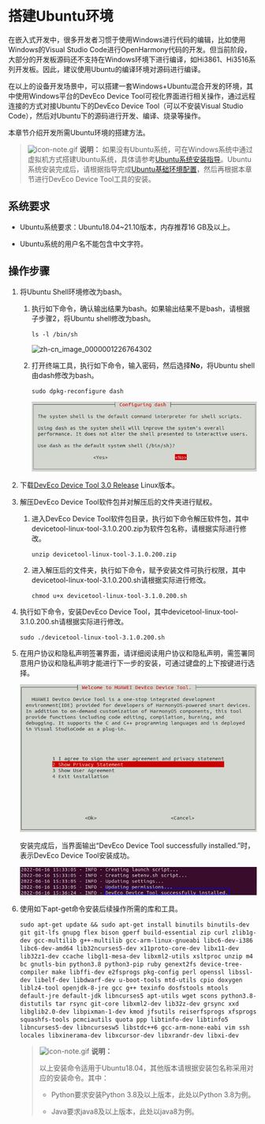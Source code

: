 # 搭建Ubuntu环境

在嵌入式开发中，很多开发者习惯于使用Windows进行代码的编辑，比如使用Windows的Visual Studio Code进行OpenHarmony代码的开发。但当前阶段，大部分的开发板源码还不支持在Windows环境下进行编译，如Hi3861、Hi3516系列开发板。因此，建议使用Ubuntu的编译环境对源码进行编译。

在以上的设备开发场景中，可以搭建一套Windows+Ubuntu混合开发的环境，其中使用Windows平台的DevEco Device Tool可视化界面进行相关操作，通过远程连接的方式对接Ubuntu下的DevEco Device Tool（可以不安装Visual Studio Code），然后对Ubuntu下的源码进行开发、编译、烧录等操作。

本章节介绍开发所需Ubuntu环境的搭建方法。

> ![icon-note.gif](public_sys-resources/icon-note.gif) **说明：**
> 如果没有Ubuntu系统，可在Windows系统中通过虚拟机方式搭建Ubuntu系统，具体请参考[Ubuntu系统安装指导](https://developer.huawei.com/consumer/cn/training/course/video/C101639987816176315)。Ubuntu系统安装完成后，请根据指导完成[Ubuntu基础环境配置](https://developer.huawei.com/consumer/cn/training/course/video/C101639988048536240)，然后再根据本章节进行DevEco Device Tool工具的安装。


## 系统要求

- Ubuntu系统要求：Ubuntu18.04~21.10版本，内存推荐16 GB及以上。

- Ubuntu系统的用户名不能包含中文字符。


## 操作步骤

1. 将Ubuntu Shell环境修改为bash。
   1. 执行如下命令，确认输出结果为bash。如果输出结果不是bash，请根据子步骤2，将Ubuntu shell修改为bash。
      
       ```
       ls -l /bin/sh
       ```

       ![zh-cn_image_0000001226764302](figures/zh-cn_image_0000001226764302.png)
   2. 打开终端工具，执行如下命令，输入密码，然后选择**No**，将Ubuntu shell由dash修改为bash。
      
       ```
       sudo dpkg-reconfigure dash
       ```

       ![ubuntu-dash-to-bash](figures/ubuntu-dash-to-bash.png)

2. 下载[DevEco Device Tool 3.0 Release](https://device.harmonyos.com/cn/ide#download) Linux版本。

3. 解压DevEco Device Tool软件包并对解压后的文件夹进行赋权。
   1. 进入DevEco Device Tool软件包目录，执行如下命令解压软件包，其中devicetool-linux-tool-3.1.0.200.zip为软件包名称，请根据实际进行修改。
      
       ```
       unzip devicetool-linux-tool-3.1.0.200.zip
       ```
   2. 进入解压后的文件夹，执行如下命令，赋予安装文件可执行权限，其中devicetool-linux-tool-3.1.0.200.sh请根据实际进行修改。
      
       ```
       chmod u+x devicetool-linux-tool-3.1.0.200.sh
       ```

4. 执行如下命令，安装DevEco Device Tool，其中devicetool-linux-tool-3.1.0.200.sh请根据实际进行修改。
   
   ```
   sudo ./devicetool-linux-tool-3.1.0.200.sh
   ```

5. 在用户协议和隐私声明签署界面，请详细阅读用户协议和隐私声明，需签署同意用户协议和隐私声明才能进行下一步的安装，可通过键盘的上下按键进行选择。

   ![zh-cn_image_0000001340557741](figures/zh-cn_image_0000001340557741.png)

   安装完成后，当界面输出“DevEco Device Tool successfully installed.”时，表示DevEco Device Tool安装成功。

   ![zh-cn_image_0000001338201457](figures/zh-cn_image_0000001338201457.png)


6. 使用如下apt-get命令安装后续操作所需的库和工具。
   
   ```
   sudo apt-get update && sudo apt-get install binutils binutils-dev git git-lfs gnupg flex bison gperf build-essential zip curl zlib1g-dev gcc-multilib g++-multilib gcc-arm-linux-gnueabi libc6-dev-i386 libc6-dev-amd64 lib32ncurses5-dev x11proto-core-dev libx11-dev lib32z1-dev ccache libgl1-mesa-dev libxml2-utils xsltproc unzip m4 bc gnutls-bin python3.8 python3-pip ruby genext2fs device-tree-compiler make libffi-dev e2fsprogs pkg-config perl openssl libssl-dev libelf-dev libdwarf-dev u-boot-tools mtd-utils cpio doxygen liblz4-tool openjdk-8-jre gcc g++ texinfo dosfstools mtools default-jre default-jdk libncurses5 apt-utils wget scons python3.8-distutils tar rsync git-core libxml2-dev lib32z-dev grsync xxd libglib2.0-dev libpixman-1-dev kmod jfsutils reiserfsprogs xfsprogs squashfs-tools pcmciautils quota ppp libtinfo-dev libtinfo5 libncurses5-dev libncursesw5 libstdc++6 gcc-arm-none-eabi vim ssh locales libxinerama-dev libxcursor-dev libxrandr-dev libxi-dev
   ```

   > ![icon-note.gif](public_sys-resources/icon-note.gif) **说明：**
   >
   > 以上安装命令适用于Ubuntu18.04，其他版本请根据安装包名称采用对应的安装命令。其中：
   > 
   > - Python要求安装Python 3.8及以上版本，此处以Python 3.8为例。
   > 
   > - Java要求java8及以上版本，此处以java8为例。
